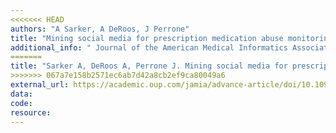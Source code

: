 ```yaml
---
<<<<<<< HEAD
authors: "A Sarker, A DeRoos, J Perrone"
title: "Mining social media for prescription medication abuse monitoring: a review and proposal for a data-centric framework"
additional_info: " Journal of the American Medical Informatics Association. doi: 10.1093/jamia/ocz162"
=======
title: "Sarker A, DeRoos A, Perrone J. Mining social media for prescription medication abuse monitoring: a review and proposal for a data-centric framework. Journal of the American Medical Informatics Association. 2019." 
>>>>>>> 067a7e158b2571ec6ab7d42a8cb2ef9ca80049a6
external_url: https://academic.oup.com/jamia/advance-article/doi/10.1093/jamia/ocz162/5581276
data:
code:
resource:
---
```

